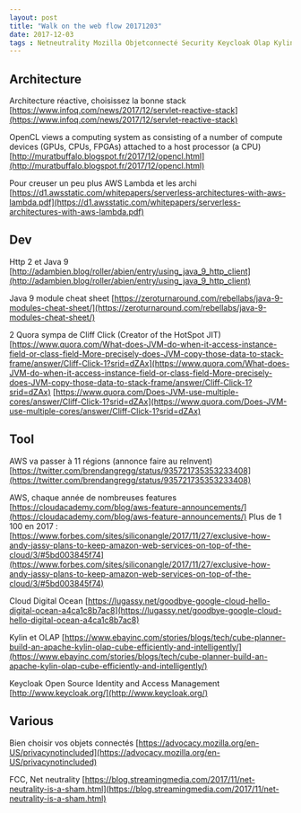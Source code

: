 ```yaml
---
layout: post
title: "Walk on the web flow 20171203"
date: 2017-12-03
tags : Netneutrality Mozilla Objetconnecté Security Keycloak Olap Kylin Digitalocean Cloud Jvm Cliffclick Java9 Java Lambda AWS Opencl Reactive Webflowwalk
---
```


## Architecture

Architecture réactive, choisissez la bonne stack
[https://www.infoq.com/news/2017/12/servlet-reactive-stack](https://www.infoq.com/news/2017/12/servlet-reactive-stack)

OpenCL views a computing system as consisting of a number of compute devices (GPUs, CPUs, FPGAs) attached to a host processor (a CPU)
[http://muratbuffalo.blogspot.fr/2017/12/opencl.html](http://muratbuffalo.blogspot.fr/2017/12/opencl.html)

Pour creuser un peu plus AWS Lambda et les archi
[https://d1.awsstatic.com/whitepapers/serverless-architectures-with-aws-lambda.pdf](https://d1.awsstatic.com/whitepapers/serverless-architectures-with-aws-lambda.pdf)

## Dev

Http 2 et Java 9
[http://adambien.blog/roller/abien/entry/using_java_9_http_client](http://adambien.blog/roller/abien/entry/using_java_9_http_client)

Java 9 module cheat sheet
[https://zeroturnaround.com/rebellabs/java-9-modules-cheat-sheet/](https://zeroturnaround.com/rebellabs/java-9-modules-cheat-sheet/)

2 Quora sympa de Cliff Click (Creator of the HotSpot JIT)
[https://www.quora.com/What-does-JVM-do-when-it-access-instance-field-or-class-field-More-precisely-does-JVM-copy-those-data-to-stack-frame/answer/Cliff-Click-1?srid=dZAx](https://www.quora.com/What-does-JVM-do-when-it-access-instance-field-or-class-field-More-precisely-does-JVM-copy-those-data-to-stack-frame/answer/Cliff-Click-1?srid=dZAx)
[https://www.quora.com/Does-JVM-use-multiple-cores/answer/Cliff-Click-1?srid=dZAx](https://www.quora.com/Does-JVM-use-multiple-cores/answer/Cliff-Click-1?srid=dZAx)

## Tool

AWS va passer à 11 régions (annonce faire au reInvent)
[https://twitter.com/brendangregg/status/935721735353233408](https://twitter.com/brendangregg/status/935721735353233408)

AWS, chaque année de nombreuses features
[https://cloudacademy.com/blog/aws-feature-announcements/](https://cloudacademy.com/blog/aws-feature-announcements/)
Plus de 1 100 en 2017 :
[https://www.forbes.com/sites/siliconangle/2017/11/27/exclusive-how-andy-jassy-plans-to-keep-amazon-web-services-on-top-of-the-cloud/3/#5bd003845f74](https://www.forbes.com/sites/siliconangle/2017/11/27/exclusive-how-andy-jassy-plans-to-keep-amazon-web-services-on-top-of-the-cloud/3/#5bd003845f74)

Cloud Digital Ocean
[https://lugassy.net/goodbye-google-cloud-hello-digital-ocean-a4ca1c8b7ac8](https://lugassy.net/goodbye-google-cloud-hello-digital-ocean-a4ca1c8b7ac8)

Kylin et OLAP
[https://www.ebayinc.com/stories/blogs/tech/cube-planner-build-an-apache-kylin-olap-cube-efficiently-and-intelligently/](https://www.ebayinc.com/stories/blogs/tech/cube-planner-build-an-apache-kylin-olap-cube-efficiently-and-intelligently/)

Keycloak Open Source Identity and Access Management
[http://www.keycloak.org/](http://www.keycloak.org/)

## Various

Bien choisir vos objets connectés
[https://advocacy.mozilla.org/en-US/privacynotincluded](https://advocacy.mozilla.org/en-US/privacynotincluded)

FCC, Net neutrality
[https://blog.streamingmedia.com/2017/11/net-neutrality-is-a-sham.html](https://blog.streamingmedia.com/2017/11/net-neutrality-is-a-sham.html)




